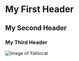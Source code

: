 # My First Header
## My Second Header 
### My Third Header 

![Image of Yaktocat](https://octodex.github.com/images/yaktocat.png)


